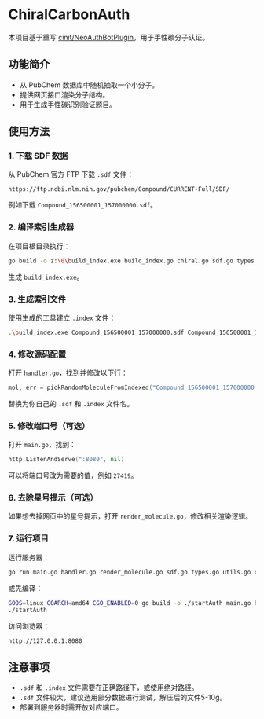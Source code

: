
# ChiralCarbonAuth

本项目基于重写 [cinit/NeoAuthBotPlugin](https://github.com/cinit/NeoAuthBotPlugin)，用于手性碳分子认证。

## 功能简介

- 从 PubChem 数据库中随机抽取一个小分子。
- 提供网页接口渲染分子结构。
- 用于生成手性碳识别验证题目。

## 使用方法

### 1. 下载 SDF 数据

从 PubChem 官方 FTP 下载 `.sdf` 文件：

```
https://ftp.ncbi.nlm.nih.gov/pubchem/Compound/CURRENT-Full/SDF/
```

例如下载 `Compound_156500001_157000000.sdf`。

### 2. 编译索引生成器

在项目根目录执行：

```bash
go build -o z:\0\build_index.exe build_index.go chiral.go sdf.go types.go utils.go
```

生成 `build_index.exe`。

### 3. 生成索引文件

使用生成的工具建立 `.index` 文件：

```bash
.\build_index.exe Compound_156500001_157000000.sdf Compound_156500001_157000000.index
```

### 4. 修改源码配置

打开 `handler.go`，找到并修改以下行：

```go
mol, err = pickRandomMoleculeFromIndexed("Compound_156500001_157000000.sdf", "Compound_156500001_157000000.index")
```

替换为你自己的 `.sdf` 和 `.index` 文件名。

### 5. 修改端口号（可选）

打开 `main.go`，找到：

```go
http.ListenAndServe(":8080", nil)
```

可以将端口号改为需要的值，例如 `27419`。

### 6. 去除星号提示（可选）

如果想去掉网页中的星号提示，打开 `render_molecule.go`，修改相关渲染逻辑。

### 7. 运行项目

运行服务器：

```bash
go run main.go handler.go render_molecule.go sdf.go types.go utils.go chiral.go
```

或先编译：

```bash
GOOS=linux GOARCH=amd64 CGO_ENABLED=0 go build -o ./startAuth main.go handler.go render_molecule.go sdf.go types.go utils.go chiral.go
./startAuth
```

访问浏览器：

```
http://127.0.0.1:8080
```

## 注意事项

- `.sdf` 和 `.index` 文件需要在正确路径下，或使用绝对路径。
- `.sdf` 文件较大，建议选用部分数据进行测试，解压后的文件5-10g。
- 部署到服务器时需开放对应端口。

